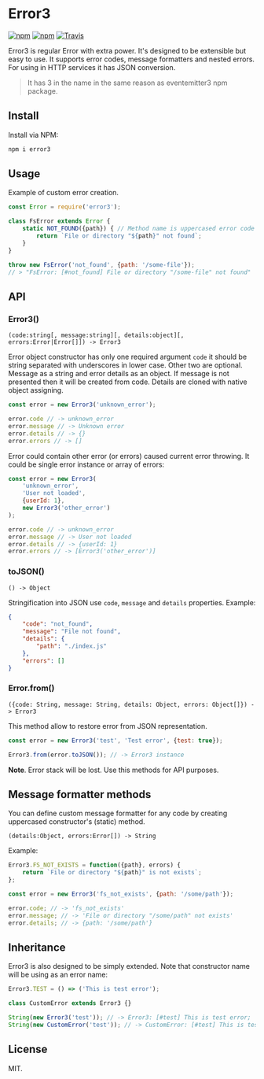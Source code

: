 # Error3

[![npm](https://img.shields.io/npm/v/error3.svg?style=flat-square)](https://npmjs.com/packages/error3)
[![npm](https://img.shields.io/npm/dw/error3.svg?style=flat-square)](https://npmjs.com/packages/error3)
[![Travis](https://img.shields.io/travis/rumkin/error3.svg?style=flat-square)](https://travis-ci.org/rumkin/error3)

Error3 is regular Error with extra power. It's designed to be extensible
but easy to use. It supports error codes, message formatters and nested errors.
For using in HTTP services it has JSON conversion.

> It has 3 in the name in the same reason as eventemitter3 npm package.

## Install

Install via NPM:

```bash
npm i error3
```

## Usage

Example of custom error creation.

```javascript
const Error = require('error3');

class FsError extends Error {
	static NOT_FOUND({path}) { // Method name is uppercased error code
        return `File or directory "${path}" not found`;
    }
}

throw new FsError('not_found', {path: '/some-file'});
// > "FsError: [#not_found] File or directory "/some-file" not found"
```

## API

### Error3()

```text
(code:string[, message:string][, details:object][, errors:Error|Error[]]) -> Error3
```

Error object constructor has only one required argument `code` it should be
string separated with underscores in lower case. Other two are optional. Message
as a string and error details as an object. If message is not presented then
it will be created from code. Details are cloned with native object assigning.

```javascript
const error = new Error3('unknown_error');

error.code // -> unknown_error
error.message // -> Unknown error
error.details // -> {}
error.errors // -> []
```

Error could contain other error (or errors) caused current error throwing.
It could be single error instance or array of errors:

```javascript
const error = new Error3(
    'unknown_error',
    'User not loaded',
    {userId: 1},
    new Error3('other_error')
);

error.code // -> unknown_error
error.message // -> User not loaded
error.details // -> {userId: 1}
error.errors // -> [Error3('other_error')]
```

### toJSON()

```text
() -> Object
```

Stringification into JSON use `code`, `message` and `details` properties. Example:

```json
{
    "code": "not_found",
    "message": "File not found",
    "details": {
        "path": "./index.js"
    },
    "errors": []
}
```

### Error.from()

```text
({code: String, message: String, details: Object, errors: Object[]}) -> Error3
```

This method allow to restore error from JSON representation.
```javascript
const error = new Error3('test', 'Test error', {test: true});

Error3.from(error.toJSON()); // -> Error3 instance
```

**Note**. Error stack will be lost. Use this methods for API purposes.

## Message formatter methods

You can define custom message formatter for any code by creating uppercased
constructor's (static) method.

```text
(details:Object, errors:Error[]) -> String
```

Example:

```javascript
Error3.FS_NOT_EXISTS = function({path}, errors) {
    return `File or directory "${path}" is not exists`;
};

const error = new Error3('fs_not_exists', {path: '/some/path'});

error.code; // -> 'fs_not_exists'
error.message; // -> 'File or directory "/some/path" not exists'
error.details; // -> {path: '/some/path'}
```

## Inheritance

Error3 is also designed to be simply extended. Note that constructor name will
be using as an error name:

```javascript
Error3.TEST = () => ('This is test error');

class CustomError extends Error3 {}

String(new Error3('test')); // -> Error3: [#test] This is test error;
String(new CustomError('test')); // -> CustomError: [#test] This is test error;
```

## License

MIT.
